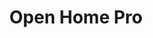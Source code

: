 ---
title: "Open Home Pro"
layout: "project"
accent_color: "2f9bdd"
categories: "ui code"
description: "A service that gives agents and brokers simple way to manage their leads, listings, and open houses."
items:
- image: "openHomePro-style-guide.png"
  caption: "My first project with the Open Home Pro team was to create a unified design guide that designers and developers could use to keep our look in sync. I collaborated with the graphic designer to consolidate design elements and create a interactive guide using HTML, CSS, and JavaScript. This was beneficial for designers so they could preview their designs in a real environment which helped reduce back-and-forth between dev and design. Developers could inspect the code to retrieve HTML structure or CSS styling to apply to the site an no longer had to guess hex codes or font sizes. Next I plugged in the style guide to the site; upgrading and consolidating HTML and CSS to make our site faster and more efficient."
- image: "openHomePro-1.png"
  caption: "My next notable project was to redesign OHP's iOS app. This is a screenshot of our new 'Leads view'."
- image: "openHomePro-1-old.png"
  caption: "This is the old version of our Leads view. Very plain and not the most intuitive at times. Definitely in need of a UX and UI upgrade."
- image: "openHomePro-2.png"
  caption: "Lead detail view. Here is where an agent can view details of a lead that visited a particular listing."
- image: "openHomePro-3.png"
  caption: "Listings view. This view allows an agent to see all their listings and quickly see how many leads they've received from a particular listing."
- image: "openHomePro-4.png"
  caption: "Listing detail view. Here the agent can update their listing's information and begin their open house."
- image: "openHomePro-appDownloads.gif"
  caption: "We needed a way for users to download an app or email a link to themselves for later. I designed app store badges that looked reminiscent of traditional badges but added a dropdown that allows the user to email the link to a specified email address or download the app directly. I wanted to the interaction to be smooth and modern so I used some CSS3 techniques to spice up the display."
---